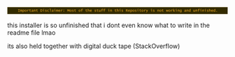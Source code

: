 <center><img src="README-Disclaimer-Banner.png"></img></center>

this installer is so unfinished that i dont even know what to write in the readme file lmao

its also held together with digital duck tape (StackOverflow)
